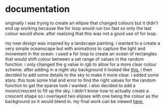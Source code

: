 # documentation #
originally i was trying to create an ellipse that changed colours but it didn't end up working because the for loop would run too fast so only the last colour would show. after realizing that this was not a good use of for loop.

my new design was inspired by a landscape painting. i wanted to a create a very simple oceanscape but with animations to capture the light and movement in the ocean. i used a for loop to create an ocean of rectangles that would shift colour between a set range of values in the random function. i only changed the g value in rgb to allow for a more clear colour scheme. after adding in a night sky background it looked like 
[this.](https://github.com/insiyam/intro-to-im/blob/first/media/forloop/Screenshot%202022-02-07%20172121.png)
i then decided to add some details to the sky to make it more clear. i added some stars. this took some trial and error to find the right values for the random function to get the sparse look i wanted. i also decided to add a moon/crescent to fill up the sky. i didn't know how to actually create a crescent shape so i overlayed two elipses with one being the colour as the background so it would blend in. my final work can be viewed [here.](https://editor.p5js.org/insiyam/sketches/apTB8qs7D)
